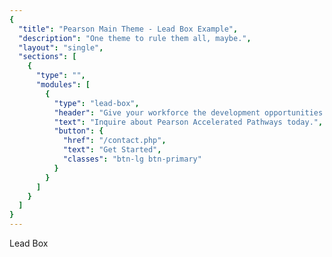 ```yaml
---
{
  "title": "Pearson Main Theme - Lead Box Example",
  "description": "One theme to rule them all, maybe.",
  "layout": "single",
  "sections": [
    {
      "type": "",
      "modules": [
        {
          "type": "lead-box",
          "header": "Give your workforce the development opportunities they desire.",
          "text": "Inquire about Pearson Accelerated Pathways today.",
          "button": {
            "href": "/contact.php",
            "text": "Get Started",
            "classes": "btn-lg btn-primary"
          }
        }
      ]
    }
  ]
}
---
```

Lead Box